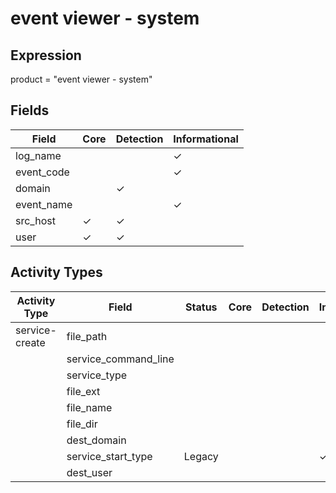 event viewer - system
=====================

Expression
----------

product = "event viewer - system"

Fields
------

| Field      | Core     | Detection | Informational |
| ---------- | -------- | --------- | ------------- |
| log_name   |          |           | &#10003;      |
| event_code |          |           | &#10003;      |
| domain     |          | &#10003;  |               |
| event_name |          |           | &#10003;      |
| src_host   | &#10003; | &#10003;  |               |
| user       | &#10003; | &#10003;  |               |

Activity Types
--------------

| Activity Type  | Field                | Status | Core | Detection | Informational |
| -------------- | -------------------- | ------ | ---- | --------- | ------------- |
| service-create | file_path            |        |      |           |               |
|                | service_command_line |        |      |           |               |
|                | service_type         |        |      |           |               |
|                | file_ext             |        |      |           |               |
|                | file_name            |        |      |           |               |
|                | file_dir             |        |      |           |               |
|                | dest_domain          |        |      |           |               |
|                | service_start_type   | Legacy |      |           | &#10003;      |
|                | dest_user            |        |      |           |               |

